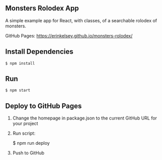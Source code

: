 ## Monsters Rolodex App

A simple example app for React, with classes, of a searchable rolodex of monsters.

GitHub Pages: https://erinkelsey.github.io/monsters-rolodex/

## Install Dependencies

    $ npm install

## Run

    $ npm start

## Deploy to GitHub Pages

1. Change the homepage in package.json to the current GitHub URL for your project

2. Run script:

   $ npm run deploy

3. Push to GitHub
